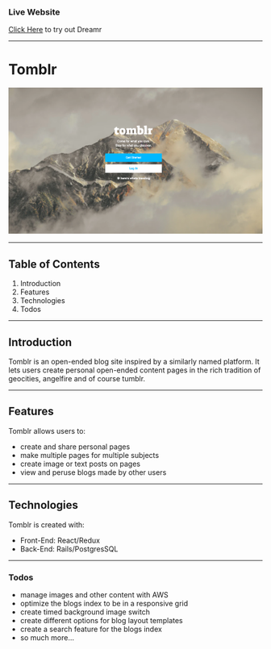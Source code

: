 ### Live Website

[Click Here](https://tomblr.herokuapp.com/#/) to try out Dreamr

---


# Tomblr

  <a href="https://tomblr.herokuapp.com/#/">
    <img src="https://raw.githubusercontent.com/tombetthauser/tomblr/master/tomblr.png">
  </a>

---

## Table of Contents
1. Introduction
2. Features
3. Technologies
4. Todos

---

## Introduction
Tomblr is an open-ended blog site inspired by a similarly named platform. It lets users create personal open-ended content pages in the rich tradition of geocities, angelfire and of course tumblr.

---

## Features
Tomblr allows users to:
* create and share personal pages
* make multiple pages for multiple subjects
* create image or text posts on pages
* view and peruse blogs made by other users

---

## Technologies
Tomblr is created with:
* Front-End: React/Redux 
* Back-End: Rails/PostgresSQL

---

### Todos
* manage images and other content with AWS
* optimize the blogs index to be in a responsive grid
* create timed background image switch
* create different options for blog layout templates
* create a search feature for the blogs index
* so much more...
